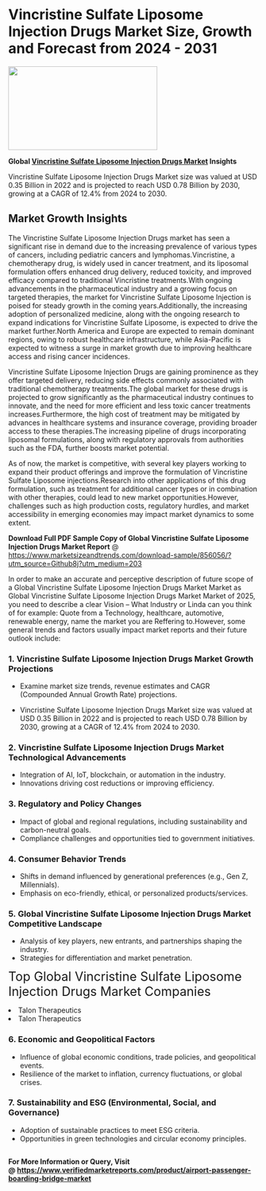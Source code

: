 <H1>Vincristine Sulfate Liposome Injection Drugs Market Size, Growth and Forecast from 2024 - 2031</H1><img class="aligncenter size-medium wp-image-584254" src="https://thirdeyenews.in/wp-content/uploads/2024/09/Global-Market-Research-300x168.jpeg" alt="" width="300" height="168" /><p><strong>Global&nbsp;<a href="https://www.marketsizeandtrends.com/download-sample/856056/?utm_source=Github8j?utm_medium=203">Vincristine Sulfate Liposome Injection Drugs Market</a> Insights</strong></p><p>Vincristine Sulfate Liposome Injection Drugs Market size was valued at USD 0.35 Billion in 2022 and is projected to reach USD 0.78 Billion by 2030, growing at a CAGR of 12.4% from 2024 to 2030.</p><p><h2>Market Growth Insights</h2> The Vincristine Sulfate Liposome Injection Drugs market has seen a significant rise in demand due to the increasing prevalence of various types of cancers, including pediatric cancers and lymphomas.Vincristine, a chemotherapy drug, is widely used in cancer treatment, and its liposomal formulation offers enhanced drug delivery, reduced toxicity, and improved efficacy compared to traditional Vincristine treatments.With ongoing advancements in the pharmaceutical industry and a growing focus on targeted therapies, the market for Vincristine Sulfate Liposome Injection is poised for steady growth in the coming years.Additionally, the increasing adoption of personalized medicine, along with the ongoing research to expand indications for Vincristine Sulfate Liposome, is expected to drive the market further.North America and Europe are expected to remain dominant regions, owing to robust healthcare infrastructure, while Asia-Pacific is expected to witness a surge in market growth due to improving healthcare access and rising cancer incidences. <p>Vincristine Sulfate Liposome Injection Drugs are gaining prominence as they offer targeted delivery, reducing side effects commonly associated with traditional chemotherapy treatments.The global market for these drugs is projected to grow significantly as the pharmaceutical industry continues to innovate, and the need for more efficient and less toxic cancer treatments increases.Furthermore, the high cost of treatment may be mitigated by advances in healthcare systems and insurance coverage, providing broader access to these therapies.The increasing pipeline of drugs incorporating liposomal formulations, along with regulatory approvals from authorities such as the FDA, further boosts market potential.</p> <p>As of now, the market is competitive, with several key players working to expand their product offerings and improve the formulation of Vincristine Sulfate Liposome injections.Research into other applications of this drug formulation, such as treatment for additional cancer types or in combination with other therapies, could lead to new market opportunities.However, challenges such as high production costs, regulatory hurdles, and market accessibility in emerging economies may impact market dynamics to some extent.</p> </p><p><span class=""><strong>Download Full PDF Sample Copy of Global Vincristine Sulfate Liposome Injection Drugs Market Report</strong> @ <a href="https://www.marketsizeandtrends.com/download-sample/856056/?utm_source=Github8j?utm_medium=203" target="_blank">https://www.marketsizeandtrends.com/download-sample/856056/?utm_source=Github8j?utm_medium=203</a></span></p><p>In order to make an accurate and perceptive description of future scope of a Global&nbsp;Vincristine Sulfate Liposome Injection Drugs Market Market as Global&nbsp;Vincristine Sulfate Liposome Injection Drugs Market Market of 2025, you need to describe a clear Vision &ndash; What Industry or Linda can you think of for example: Quote from a Technology, healthcare, automotive, renewable energy, name the market you are Reffering to.However, some general trends and factors usually impact market reports and their future outlook include:</p><h3>1.&nbsp;<strong>Vincristine Sulfate Liposome Injection Drugs Market Growth Projections</strong></h3><ul><li>Examine market size trends, revenue estimates and CAGR (Compounded Annual Growth Rate) projections.</li><li><p>Vincristine Sulfate Liposome Injection Drugs Market size was valued at USD 0.35 Billion in 2022 and is projected to reach USD 0.78 Billion by 2030, growing at a CAGR of 12.4% from 2024 to 2030.</p></li></ul><h3>2.&nbsp;<strong>Vincristine Sulfate Liposome Injection Drugs Market Technological Advancements</strong></h3><ul><li>Integration of AI, IoT, blockchain, or automation in the industry.</li><li>Innovations driving cost reductions or improving efficiency.</li></ul><h3>3.&nbsp;<strong>Regulatory and Policy Changes</strong></h3><ul><li>Impact of global and regional regulations, including sustainability and carbon-neutral goals.</li><li>Compliance challenges and opportunities tied to government initiatives.</li></ul><h3>4.&nbsp;<strong>Consumer Behavior Trends</strong></h3><ul><li>Shifts in demand influenced by generational preferences (e.g., Gen Z, Millennials).</li><li>Emphasis on eco-friendly, ethical, or personalized products/services.</li></ul><h3>5.&nbsp;<strong>Global Vincristine Sulfate Liposome Injection Drugs Market Competitive Landscape</strong></h3><ul><li>Analysis of key players, new entrants, and partnerships shaping the industry.</li><li>Strategies for differentiation and market penetration.</li></ul><p data-pm-slice="1 1 []"><span style="color: inherit; font-family: inherit; font-size: 25px;">Top Global Vincristine Sulfate Liposome Injection Drugs Market Companies</span></p><div class="" data-test-id=""><p><li>Talon Therapeutics</li><li> Talon Therapeutics</li></p></div><h3>6.&nbsp;<strong>Economic and Geopolitical Factors</strong></h3><ul><li>Influence of global economic conditions, trade policies, and geopolitical events.</li><li>Resilience of the market to inflation, currency fluctuations, or global crises.</li></ul><h3>7.&nbsp;<strong>Sustainability and ESG (Environmental, Social, and Governance)</strong></h3><ul><li>Adoption of sustainable practices to meet ESG criteria.</li><li>Opportunities in green technologies and circular economy principles.</li></ul><h2><strong style="font-size: 14px;">For More Information or Query, Visit @&nbsp;</strong><a style="background-color: #ffffff; font-size: 14px;" href="https://www.marketsizeandtrends.com/report/vincristine-sulfate-liposome-injection-drugs-market/" target="_blank">https://www.verifiedmarketreports.com/product/airport-passenger-boarding-bridge-market</a></h2>
